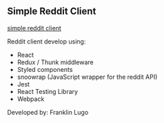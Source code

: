 ## Simple Reddit Client

[simple reddit client](reddit-client-mocha.vercel.app)

Reddit client develop using:

- React
- Redux / Thunk middleware
- Styled components
- snoowrap (JavaScript wrapper for the reddit API)
- Jest
- React Testing Library
- Webpack

Developed by: Franklin Lugo
